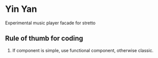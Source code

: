 # Yin Yan

Experimental music player facade for stretto

## Rule of thumb for coding

1. If component is simple, use functional component, otherwise classic.